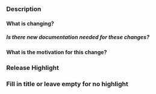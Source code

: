 ### Description

#### What is changing?

##### Is there new documentation needed for these changes?

#### What is the motivation for this change?

### Release Highlight

<!-- RELEASE_HIGHLIGHT_START -->

### Fill in title or leave empty for no highlight

<!-- RELEASE_HIGHLIGHT_END -->
